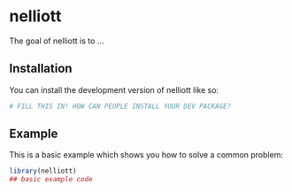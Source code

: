 
# nelliott

<!-- badges: start -->
<!-- badges: end -->

The goal of nelliott is to ...

## Installation

You can install the development version of nelliott like so:

``` r
# FILL THIS IN! HOW CAN PEOPLE INSTALL YOUR DEV PACKAGE?
```

## Example

This is a basic example which shows you how to solve a common problem:

``` r
library(nelliott)
## basic example code
```

